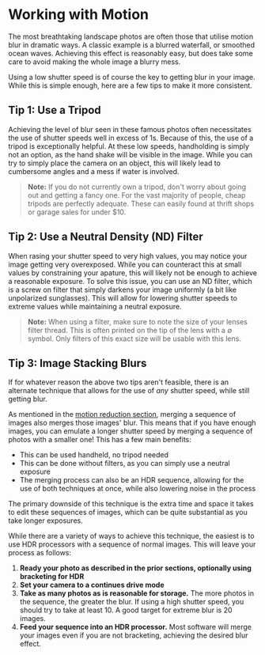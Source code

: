 # Working with Motion

The most breathtaking landscape photos are often those that utilise motion blur in dramatic ways. A classic example is a blurred waterfall, or smoothed ocean waves. Achieving this effect is reasonably easy, but does take some care to avoid making the whole image a blurry mess.

Using a low shutter speed is of course the key to getting blur in your image. While this is simple enough, here are a few tips to make it more consistent.

## Tip 1: Use a Tripod

Achieving the level of blur seen in these famous photos often necessitates the use of shutter speeds well in excess of 1s. Because of this, the use of a tripod is exceptionally helpful. At these low speeds, handholding is simply not an option, as the hand shake will be visible in the image. While you can try to simply place the camera on an object, this will likely lead to cumbersome angles and a mess if water is involved.

> **Note:** If you do not currently own a tripod, don't worry about going out and getting a fancy one. For the vast majority of people, cheap tripods are perfectly adequate. These can easily found at thrift shops or garage sales for under $10. 

## Tip 2: Use a Neutral Density (ND) Filter 

When rasing your shutter speed to very high values, you may notice your image getting very overexposed. While you can counteract this at small values by constraining your apature, this will likely not be enough to achieve a reasonable exposure. To solve this issue, you can use an ND filter, which is a screw on filter that simply darkens your image uniformly (a bit like unpolarized sunglasses). This will allow for lowering shutter speeds to extreme values while maintaining a neutral exposure.

> **Note:** When using a filter, make sure to note the size of your lenses filter thread. This is often printed on the tip of the lens with a ∅ symbol. Only filters of this exact size will be usable with this lens.

## Tip 3: Image Stacking Blurs

If for whatever reason the above two tips aren't feasible, there is an alternate technique that allows for the use of *any* shutter speed, while still getting blur. 

As mentioned in the [motion reduction section](./dealing_with_motion.md), merging a sequence of images also merges those images' blur. This means that if you have enough images, you can emulate a longer shutter speed by merging a sequence of photos with a smaller one! This has a few main benefits:

- This can be used handheld, no tripod needed
- This can be done without filters, as you can simply use a neutral exposure
- The merging process can also be an HDR sequence, allowing for the use of both techniques at once, while also lowering noise in the process

The primary downside of this technique is the extra time and space it takes to edit these sequences of images, which can be quite substantial as you take longer exposures.

While there are a variety of ways to achieve this technique, the easiest is to use HDR processors with a sequence of normal images. This will leave your process as follows:

1. **Ready your photo as described in the prior sections, optionally using bracketing for HDR**
2. **Set your camera to a continues drive mode**
3. **Take as many photos as is reasonable for storage.** The more photos in the sequence, the greater the blur. If using a high shutter speed, you should try to take at least 10. A good target for extreme blur is 20 images.
4. **Feed your sequence into an HDR processor.** Most software will merge your images even if you are not bracketing, achieving the desired blur effect. 